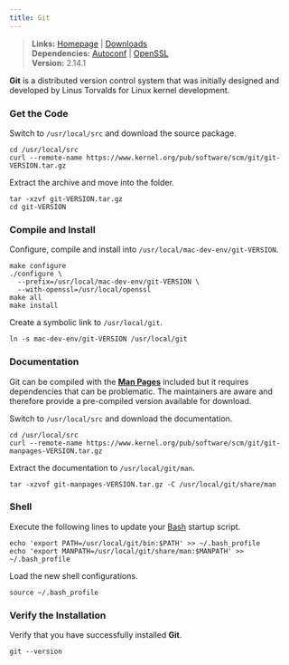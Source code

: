 ```yaml
---
title: Git
---
```


> **Links:** [Homepage](http://git-scm.com/) | [Downloads](http://git-scm.com/download)  
> **Dependencies:** [Autoconf](/autoconf/) | [OpenSSL](/openssl/)  
> **Version:** <span id="version">2.14.1</span>

**Git** is a distributed version control system that was initially designed and developed by Linus Torvalds for Linux kernel development.


### Get the Code

Switch to `/usr/local/src` and download the source package.

	cd /usr/local/src
	curl --remote-name https://www.kernel.org/pub/software/scm/git/git-VERSION.tar.gz

Extract the archive and move into the folder.

	tar -xzvf git-VERSION.tar.gz
	cd git-VERSION


### Compile and Install

Configure, compile and install into `/usr/local/mac-dev-env/git-VERSION`.

	make configure
	./configure \
	  --prefix=/usr/local/mac-dev-env/git-VERSION \
	  --with-openssl=/usr/local/openssl
	make all
	make install

Create a symbolic link to `/usr/local/git`.

	ln -s mac-dev-env/git-VERSION /usr/local/git


### Documentation

Git can be compiled with the **[Man Pages](http://en.wikipedia.org/wiki/Man_page)** included but it requires dependencies that can be problematic. The maintainers are aware and therefore provide a pre-compiled version available for download.

Switch to `/usr/local/src` and download the documentation.

	cd /usr/local/src
	curl --remote-name https://www.kernel.org/pub/software/scm/git/git-manpages-VERSION.tar.gz

Extract the documentation to `/usr/local/git/man`.

	tar -xzvof git-manpages-VERSION.tar.gz -C /usr/local/git/share/man


### Shell

Execute the following lines to update your [Bash](http://en.wikipedia.org/wiki/Bash_%28Unix_shell%29) startup script.

	echo 'export PATH=/usr/local/git/bin:$PATH' >> ~/.bash_profile
	echo 'export MANPATH=/usr/local/git/share/man:$MANPATH' >> ~/.bash_profile

Load the new shell configurations.

	source ~/.bash_profile


### Verify the Installation

Verify that you have successfully installed **Git**.

	git --version
